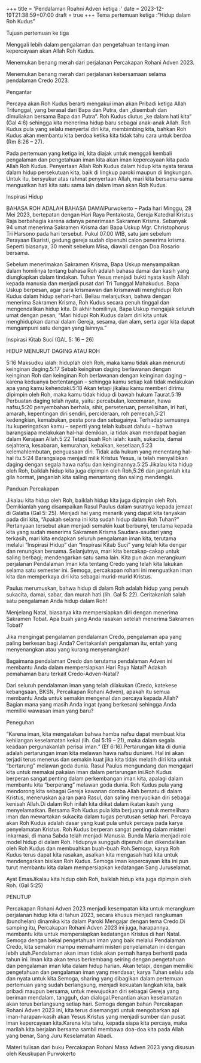 +++
title = 'Pendalaman Roahni Adven ketiga :'
date = 2023-12-19T21:38:59+07:00
draft = true
+++
Tema pertemuan ketiga :“Hidup dalam Roh Kudus”

Tujuan pertemuan ke tiga

Menggali lebih dalam pengalaman dan pengetahuan tentang iman kepercayaan akan Allah Roh Kudus.

Menemukan benang merah dari perjalanan Percakapan Rohani Adven 2023.

Menemukan benang merah dari perjalanan kebersamaan selama pendalaman Credo 2023.

Pengantar

Percaya akan Roh Kudus berarti mengakui iman akan Pribadi ketiga Allah Tritunggal, yang berasal dari Bapa dan Putra, dan „disembah dan dimuliakan bersama Bapa dan Putra“. Roh Kudus diutus „ke dalam hati kita“ (Gal 4:6) sehingga kita menerima hidup baru sebagai anak-anak Allah. Roh Kudus pula yang selalu menyertai diri kita, membimbing kita, bahkan Roh Kudus akan membantu kita berdoa ketika kita tidak tahu cara untuk berdoa (Rm 8:26 – 27).

Pada pertemuan yang ketiga ini, kita diajak untuk menggali kembali pengalaman dan pengetahuan iman kita akan iman kepercayaan kita pada Allah Roh Kudus. Penyertaan Allah Roh Kudus dalam hidup kita nyata terasa dalam hidup persekutuan kita, baik di lingkup paroki maupun di lingkungan. Untuk itu, bersyukur atas rahmat penyertaan Allah, mari kita bersama-sama menguatkan hati kita satu sama lain dalam iman akan Roh Kudus.

Inspirasi Hidup

BAHASA ROH ADALAH BAHASA DAMAIPurwokerto – Pada hari Minggu, 28 Mei 2023, bertepatan dengan Hari Raya Pentakosta, Gereja Katedral Kristus Raja berbahagia karena adanya penerimaan Sakramen Krisma. Sebanyak 94 umat menerima Sakramen Krisma dari Bapa Uskup Mgr. Christophorus Tri Harsono pada hari tersebut. Pukul 07.00 WIB, satu jam sebelum Perayaan Ekaristi, gedung gereja sudah dipenuhi calon penerima krisma. Seperti biasanya, 30 menit sebelum Misa, diawali dengan Doa Rosario bersama.

Sebelum menerimakan Sakramen Krisma, Bapa Uskup menyampaikan dalam homilinya tentang bahasa Roh adalah bahasa damai dan kasih yang diungkapkan dalam tindakan. Tuhan Yesus menjadi bukti nyata kasih Allah kepada manusia dan menjadi pusat dari Tri Tunggal Mahakudus. Bapa Uskup berpesan, agar para krismawan dan krismawati menghidupi Roh Kudus dalam hidup sehari-hari. Beliau melanjutkan, bahwa dengan menerima Sakramen Krisma, Roh Kudus secara penuh tinggal dan mengendalikan hidup kita. Di akhir homilinya, Bapa Uskup mengajak seluruh umat dengan pesan, “Mari hidupi Roh Kudus dalam diri kita untuk menghidupkan damai dalam Gereja, sesama, dan alam, serta agar kita dapat mengampuni satu dengan yang lainnya.”

Inspirasi Kitab Suci (GAL 5: 16 – 26)

HIDUP MENURUT DAGING ATAU ROH

5:16 Maksudku ialah: hiduplah oleh Roh, maka kamu tidak akan menuruti keinginan daging.5:17 Sebab keinginan daging berlawanan dengan keinginan Roh dan keinginan Roh berlawanan dengan keinginan daging – karena keduanya bertentangan – sehingga kamu setiap kali tidak melakukan apa yang kamu kehendaki.5:18 Akan tetapi jikalau kamu memberi dirimu dipimpin oleh Roh, maka kamu tidak hidup di bawah hukum Taurat.5:19 Perbuatan daging telah nyata, yaitu: percabulan, kecemaran, hawa nafsu,5:20 penyembahan berhala, sihir, perseteruan, perselisihan, iri hati, amarah, kepentingan diri sendiri, percideraan, roh pemecah,5:21 kedengkian, kemabukan, pesta pora dan sebagainya. Terhadap semuanya itu kuperingatkan kamu – seperti yang telah kubuat dahulu – bahwa barangsiapa melakukan hal-hal demikian, ia tidak akan mendapat bagian dalam Kerajaan Allah.5:22 Tetapi buah Roh ialah: kasih, sukacita, damai sejahtera, kesabaran, kemurahan, kebaikan, kesetiaan,5:23 kelemahlembutan, penguasaan diri. Tidak ada hukum yang menentang hal-hal itu.5:24 Barangsiapa menjadi milik Kristus Yesus, ia telah menyalibkan daging dengan segala hawa nafsu dan keinginannya.5:25 Jikalau kita hidup oleh Roh, baiklah hidup kita juga dipimpin oleh Roh,5:26 dan janganlah kita gila hormat, janganlah kita saling menantang dan saling mendengki.

Panduan Percakapan

Jikalau kita hidup oleh Roh, baiklah hidup kita juga dipimpin oleh Roh. Demikianlah yang disampaikan Rasul Paulus dalam suratnya kepada jemaat di Galatia (Gal 5: 25). Menjadi hal yang menarik yang dapat kita tanyakan pada diri kita, “Apakah selama ini kita sudah hidup dalam Roh Tuhan?” Pertanyaan tersebut akan menjadi semakin kuat berbunyi, terutama kepada kita yang sudah menerima Sakramen Krisma.Saudara-saudari yang terkasih, mari kita endapkan seluruh pengalaman iman kita, terutama melalui “Inspirasi Hidup” dan “Inspirasi Kitab Suci” yang telah kita dengar dan renungkan bersama. Selanjutnya, mari kita bercakap-cakap untuk saling berbagi; mendengarkan satu sama lain. Kita pun akan merangkum perjalanan Pendalaman Iman kita tentang Credo yang telah kita lakukan selama satu semester ini. Semoga, percakapan rohani ini menguatkan iman kita dan memperkaya diri kita sebagai murid-murid Kristus.

Paulus merumuskan, bahwa hidup di dalam Roh adalah hidup yang penuh sukacita, damai, sabar, dan murah hati (lih. Gal 5: 22). Ceritakanlah salah satu pengalaman Anda hidup dalam Roh!

Menjelang Natal, biasanya kita mempersiapkan diri dengan menerima Sakramen Tobat. Apa buah yang Anda rasakan setelah menerima Sakramen Tobat?

Jika mengingat pengalaman pendalaman Credo, pengalaman apa yang paling berkesan bagi Anda? Ceritakanlah pengalaman itu, entah yang menyenangkan atau yang kurang menyenangkan!

Bagaimana pendalaman Credo dan terutama pendalaman Adven ini membantu Anda dalam mempersiapkan Hari Raya Natal? Adakah pemahaman baru terkait Credo-Adven-Natal?

Dari seluruh pendalaman iman yang telah dilakukan (Credo, katekese kebangsaan, BKSN, Percakapan Rohani Adven), apakah itu semua membantu Anda untuk semakin mengenal dan percaya kepada Allah? Bagian mana yang masih Anda ingat (yang berkesan) sehingga Anda memiliki wawasan iman yang baru?

Peneguhan

“Karena iman, kita mengatakan bahwa hamba nafsu dapat membuat kita kehilangan keselamatan kekal (lih. Gal 5:19 – 21), maka dalam segala keadaan pergunakanlah perisai iman.” (Ef 6:16).Pertarungan kita di dunia adalah pertarungan iman kita melawan hawa nafsu duniawi. Hal ini akan terjadi terus menerus dan semakin kuat jika kita tidak melatih diri kita untuk “bertarung” melawan goda dunia. Rasul Paulus mengundang dan mengajari kita untuk memakai pakaian iman dalam pertarungan ini.Roh Kudus berperan sangat penting dalam perkembangan iman kita, apalagi dalam membantu kita “berperang” melawan goda dunia. Roh Kudus pula yang mendorong kita sebagai Gereja kawanan domba Allah bersatu di dalam Kristus, meneruskan ajaran para Rasul, dan saling menyucikan diri sebagai kenisah Allah.Di dalam Roh inilah kita diikat dalam ikatan kasih yang menyelamatkan. Bersama Roh Kudus pula kita berjuang untuk memelihara iman dan mewartakan sukacita dalam tugas perutusan setiap hari. Percaya akan Roh Kudus adalah dasar yang kuat pula untuk percaya pada karya penyelamatan Kristus. Roh Kudus berperan sangat penting dalam misteri inkarnasi, di mana Sabda telah menjadi Manusia. Bunda Maria menjadi role model hidup di dalam Roh. Hidupnya sungguh dipenuhi dan dikendalikan oleh Roh Kudus dan membuahkan buah-buah Roh.Semoga, karya Roh Kudus terus dapat kita rasakan, asalkan kita mengasah hati kita untuk mendengarkan bisikan Roh Kudus. Semoga iman kepercayaan kita ini pun turut membantu kita dalam mempersiapkan kedatangan Sang Juruselamat.

Ayat EmasJikalau kita hidup oleh Roh, baiklah hidup kita juga dipimpin oleh Roh. (Gal 5:25)

PENUTUP

Percakapan Rohani Adven 2023 menjadi kesempatan kita untuk merangkum perjalanan hidup kita di tahun 2023, secara khusus menjadi rangkuman (bundhelan) dinamika kita dalam Paroki Mengajar dengan tema Credo.Di samping itu, Percakapan Rohani Adven 2023 ini juga, harapannya, membantu kita untuk mempersiapkan kedatangan Kristus di hari Natal. Semoga dengan bekal pengetahuan iman yang baik melalui Pendalaman Credo, kita semakin mampu memahami misteri penyelamatan ini dengan lebih utuh.Pendalaman akan iman tidak akan pernah hanya berhenti pada tahun ini. Iman kita akan terus berkembang seiring dengan pengetahuan dan pengalaman iman kita dalam hidup harian. Akan tetapi, dengan memiliki pengetahuan dan pengalaman iman yang mendasar, karya Tuhan selalu ada dan nyata untuk kita.Semoga, sharing yang dibagikan dalam pertemuan pertemuan yang sudah berlangsung, menjadi kekuatan langkah kita, baik pribadi maupun bersama, untuk mewujudkan diri sebagai Gereja yang beriman mendalam, tangguh, dan dialogal.Penantian akan keselamatan akan terus berlangsung setiap hari. Semoga dengan bahan Percakapan Rohani Adven 2023 ini, kita terus disemangati untuk mengobarkan api iman-harapan-kasih akan Yesus Kristus yang menjadi sumber dan pusat iman kepercayaan kita.Karena kita tahu, kepada siapa kita percaya, maka marilah kita berjalan bersama sambil membawa doa-doa kita pada Allah yang benar, Sang Juru Keselamatan Abadi.

Materi tulisan dari buku Percakapan Rohani Masa Adven 2023 yang disusun oleh Keuskupan Purwokerto


